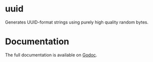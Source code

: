 # uuid

Generates UUID-format strings using purely high quality random bytes.

Documentation
=============

The full documentation is available on [Godoc](http://godoc.org/github.com/hashicorp/go-uuid).

